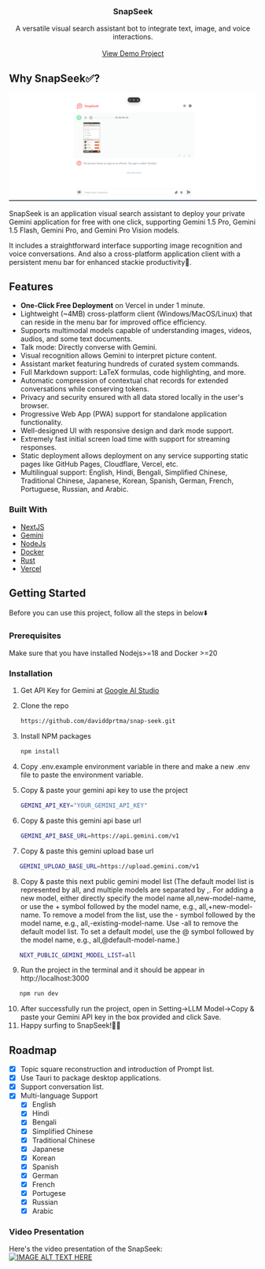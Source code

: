 
<br/>
<div align="center">

<h3 align="center">SnapSeek</h3>
<p align="center">
A versatile visual search assistant bot to integrate text, image, and voice interactions.
<br/>
<br/>
<a href="https://snap-seek-nine.vercel.app/">View Demo Project</a>  


</p>
</div>

## Why SnapSeek✅?

![Product Screenshot](https://github.com/daviddprtma/snap-seek/blob/0253e00e8c1f37fc05b07eaa291db88da1cc2d26/public/snapseek.png)

SnapSeek is an application visual search assistant to deploy your private Gemini application for free with one click, supporting Gemini 1.5 Pro, Gemini 1.5 Flash, Gemini Pro, and Gemini Pro Vision models.

It includes a straightforward interface supporting image recognition and voice conversations. And also a cross-platform application client with a persistent menu bar for enhanced stackie productivity🙌.

## Features
- **One-Click Free Deployment** on Vercel in under 1 minute.
- Lightweight (~4MB) cross-platform client (Windows/MacOS/Linux) that can reside in the menu bar for improved office efficiency.
- Supports multimodal models capable of understanding images, videos, audios, and some text documents.
- Talk mode: Directly converse with Gemini.
- Visual recognition allows Gemini to interpret picture content.
- Assistant market featuring hundreds of curated system commands.
- Full Markdown support: LaTeX formulas, code highlighting, and more.
- Automatic compression of contextual chat records for extended conversations while conserving tokens.
- Privacy and security ensured with all data stored locally in the user's browser.
- Progressive Web App (PWA) support for standalone application functionality.
- Well-designed UI with responsive design and dark mode support.
- Extremely fast initial screen load time with support for streaming responses.
- Static deployment allows deployment on any service supporting static pages like GitHub Pages, Cloudflare, Vercel, etc.
- Multilingual support: English, Hindi, Bengali, Simplified Chinese, Traditional Chinese, Japanese, Korean, Spanish, German, French, Portuguese, Russian, and Arabic.

### Built With

- [NextJS](https://nextjs.org)
- [Gemini](https://ai.google.dev/aistudio?gad_source=1&gclid=CjwKCAiAxKy5BhBbEiwAYiW--5RtHvRG8IYT-h7RR9IdrongRp3Fx2n87oY11c-M5_ZkSSEXDoQCChoCovcQAvD_BwE)
- [NodeJs](https://nodejs.org/en)
- [Docker](https://www.docker.com/)
- [Rust](https://www.rust-lang.org/)
- [Vercel](https://vercel.com/)
## Getting Started

Before you can use this project, follow all the steps in below⬇️
### Prerequisites

Make sure that you have installed Nodejs>=18 and Docker >=20
### Installation

1. Get API Key for Gemini at [Google AI Studio](https://ai.google.dev/aistudio?gad_source=1&gclid=CjwKCAiAxKy5BhBbEiwAYiW--5RtHvRG8IYT-h7RR9IdrongRp3Fx2n87oY11c-M5_ZkSSEXDoQCChoCovcQAvD_BwE)
2. Clone the repo
   ```sh
   https://github.com/daviddprtma/snap-seek.git
   ```
3. Install NPM packages
   ```sh
   npm install
   ```
4. Copy .env.example environment variable in there and make a new .env file to paste the environment variable.

5. Copy & paste your gemini api key to use the project 
   ```sh
   GEMINI_API_KEY="YOUR_GEMINI_API_KEY"
   ```

6. Copy & paste this gemini api base url 
   ```sh
   GEMINI_API_BASE_URL=https://api.gemini.com/v1
   ```

7. Copy & paste this gemini upload base url
```sh
   GEMINI_UPLOAD_BASE_URL=https://upload.gemini.com/v1
   ```

8. Copy & paste this next public gemini model list (The default model list is represented by all, and multiple models are separated by ,. For adding a new model, either directly specify the model name all,new-model-name, or use the + symbol followed by the model name, e.g., all,+new-model-name. To remove a model from the list, use the - symbol followed by the model name, e.g., all,-existing-model-name. Use -all to remove the default model list. To set a default model, use the @ symbol followed by the model name, e.g., all,@default-model-name.)

```sh
   NEXT_PUBLIC_GEMINI_MODEL_LIST=all
   ```

9. Run the project in the terminal and it should be appear in http://localhost:3000

```sh
   npm run dev
   ```

10. After successfully run the project, open in Setting->LLM Model->Copy & paste your Gemini API key in the box provided and click Save.
11. Happy surfing to SnapSeek!🙌🎉

## Roadmap

- [x]  Topic square reconstruction and introduction of Prompt list.
- [x] Use Tauri to package desktop applications.
- [X]  Support conversation list.
- [X] Multi-language Support
  - [X] English
  - [X] Hindi
  - [X] Bengali
  - [X] Simplified Chinese
  - [X] Traditional Chinese
  - [X] Japanese
  - [X] Korean
  - [X] Spanish
  - [X] German
  - [X] French
  - [X] Portugese
  - [X] Russian 
  - [X] Arabic

### Video Presentation
Here's the video presentation of the SnapSeek: 
<br> 
[![IMAGE ALT TEXT HERE](https://img.youtube.com/vi/05Od41FJGoo/0.jpg)](https://www.youtube.com/watch?v=05Od41FJGoo)
